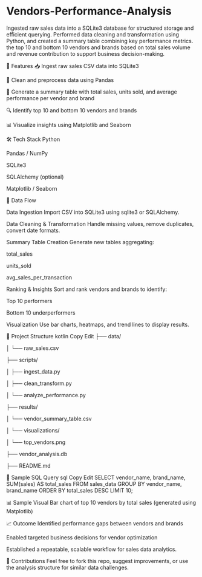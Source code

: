 # Vendors-Performance-Analysis
Ingested raw sales data into a SQLite3 database for structured storage and efficient querying. Performed data cleaning and transformation using Python, and created a summary table combining key performance metrics. the top 10 and bottom 10 vendors and brands based on total sales volume and revenue contribution to support business decision-making.

🚀 Features
📥 Ingest raw sales CSV data into SQLite3

🧹 Clean and preprocess data using Pandas

🧾 Generate a summary table with total sales, units sold, and average performance per vendor and brand

🔍 Identify top 10 and bottom 10 vendors and brands

📊 Visualize insights using Matplotlib and Seaborn

🛠️ Tech Stack
Python

Pandas / NumPy

SQLite3

SQLAlchemy (optional)

Matplotlib / Seaborn

📂 Data Flow

Data Ingestion
Import CSV into SQLite3 using sqlite3 or SQLAlchemy.

Data Cleaning & Transformation
Handle missing values, remove duplicates, convert date formats.

Summary Table Creation
Generate new tables aggregating:

total_sales

units_sold

avg_sales_per_transaction

Ranking & Insights
Sort and rank vendors and brands to identify:

Top 10 performers

Bottom 10 underperformers

Visualization
Use bar charts, heatmaps, and trend lines to display results.

📁 Project Structure
kotlin
Copy
Edit
├── data/

│   └── raw_sales.csv

├── scripts/

│   ├── ingest_data.py

│   ├── clean_transform.py

│   └── analyze_performance.py

├── results/

│   └── vendor_summary_table.csv

│   └── visualizations/

│       └── top_vendors.png

├── vendor_analysis.db

├── README.md

📌 Sample SQL Query
sql
Copy
Edit
SELECT vendor_name, brand_name, SUM(sales) AS total_sales
FROM sales_data
GROUP BY vendor_name, brand_name
ORDER BY total_sales DESC
LIMIT 10;

📊 Sample Visual
Bar chart of top 10 vendors by total sales (generated using Matplotlib)

📈 Outcome
Identified performance gaps between vendors and brands

Enabled targeted business decisions for vendor optimization

Established a repeatable, scalable workflow for sales data analytics.

🤝 Contributions
Feel free to fork this repo, suggest improvements, or use the analysis structure for similar data challenges.
